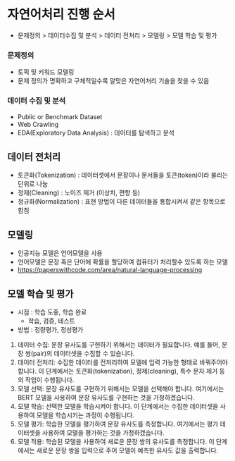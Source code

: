 # 자연어처리 진행 순서
- 문제정의 > 데이터수집 및 분석 > 데이터 전처리 > 모델링 > 모델 학습 및 평가


### 문제정의
- 토픽 및 키워드 모델링
- 문제 정의가 명확하고 구체적일수록 알맞은 자연어처리 기술을 찾을 수 있음

### 데이터 수집 및 분석
- Public or Benchmark Dataset
- Web Crawling 
- EDA(Exploratory Data Analysis) : 데이터를 탐색하고 분석

## 데이터 전처리
- 토큰화(Tokenization) : 데이터셋에서 문장이나 문서들을 토큰(token)이라 불리는 단위로 나눔
- 정제(Cleaning) : 노이즈 제거 (이상치, 편향 등)
- 정규화(Normalization) : 표현 방법이 다른 데이터들을 통합시켜서 같은 항목으로 합침

## 모델링
- 인공지능 모델은 언어모델을 사용
- 언어모델은 문장 혹은 단어에 확률을 할당하여 컴퓨터가 처리할수 있도록 하는 모델
- https://paperswithcode.com/area/natural-language-processing

## 모델 학습 및 평가
- 시점 : 학습 도중, 학습 완료
    - 학습, 검증, 테스트 
- 방법 : 정량평가, 정성평가


1. 데이터 수집: 문장 유사도를 구현하기 위해서는 데이터가 필요합니다. 예를 들어, 문장 쌍(pair)의 데이터셋을 수집할 수 있습니다.
2. 데이터 전처리: 수집한 데이터를 전처리하여 모델에 입력 가능한 형태로 바꿔주어야 합니다. 이 단계에서는 토큰화(tokenization), 정제(cleaning), 특수 문자 제거 등의 작업이 수행됩니다.
3. 모델 선택: 문장 유사도를 구현하기 위해서는 모델을 선택해야 합니다. 여기에서는 BERT 모델을 사용하여 문장 유사도를 구현하는 것을 가정하겠습니다.
4. 모델 학습: 선택한 모델을 학습시켜야 합니다. 이 단계에서는 수집한 데이터셋을 사용하여 모델을 학습시키는 과정이 수행됩니다.
5. 모델 평가: 학습한 모델을 평가하여 문장 유사도를 측정합니다. 여기에서는 평가 데이터셋을 사용하여 모델을 평가하는 것을 가정하겠습니다.
6. 모델 적용: 학습된 모델을 사용하여 새로운 문장 쌍의 유사도를 측정합니다. 이 단계에서는 새로운 문장 쌍을 입력으로 주어 모델이 예측한 유사도 값을 출력합니다.
